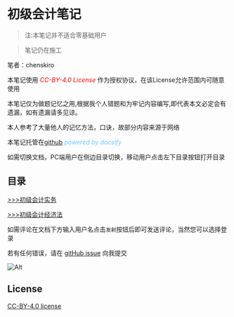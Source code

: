 # 初级会计笔记

> 注:本笔记并不适合零基础用户

> 笔记仍在施工

笔者：chenskiro 

本笔记使用 <em style="color:red">CC-BY-4.0 License</em> 作为授权协议，在该License允许范围内可随意使用


本笔记仅为做题记忆之用,根据我个人错题和为牢记内容编写,即代表本文必定会有遗漏，如有遗漏请多见谅。

本人参考了大量他人的记忆方法，口诀，故部分内容来源于网络

本笔记托管在[github](https://github.com/DTpeel/accounting-exam-notes)  <em style="color:#66ccff">powered by docsify</em> 

如需切换文档，PC端用户在侧边目录切换，移动用户点击左下目录按钮打开目录

## 目录

[>>>初级会计实务](junior_level/实务)

[>>>初级会计经济法](junior_level/经济法)

如需评论在文档下方输入用户名点击`发射`按钮后即可发送评论，当然您可以选择登录

若有任何错误，请在 [gitHub issue](https://github.com/DTpeel/accounting-exam-notes/issues) 向我提交

![Alt](https://repobeats.axiom.co/api/embed/4faffb76b78062ebec1fbd55f20ab690bc10e46b.svg "Repobeats analytics image")


## License 
  
[CC-BY-4.0 license](LICENSE)
